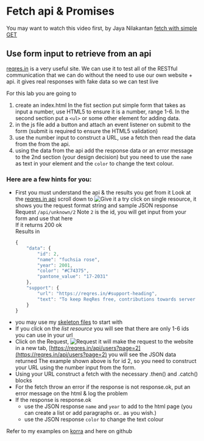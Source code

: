 # Fetch api & Promises

You may want to watch this video first, by Jaya Nilakantan [fetch with simple GET](https://web.microsoftstream.com/video/a2313a8c-3583-4c9b-8924-d9448e7381c6)
<!-- use later maybe best not now ??
More detail by Jaya Nilakantan [fetch with data, GET & POST](https://web.microsoftstream.com/video/6aee6781-c030-498e-954e-925922043207)
-->

## Use form input to retrieve from an api

[reqres.in](https://reqres.in/) is a very useful site. We can use it to test all of the RESTful communication that we can do
without the need to use our own website + api. it gives real responses with fake data so we can test live

For this lab you are going to 
1. create an index.html In the fist section put simple form that takes as input a number, use HTML5 to ensure it is a number, range 1-6. In the second section put a `<ul>` or some other element  for adding data.
2. in the js file add a button and attach an event listener on submit to the form (submit is required to ensure the HTML5 validation)
3. use the number input to construct a URL, use a fetch then read the data from the from the api. 
4. using the data from the api add the response data or  an error message  to the 2nd section (your design decision) but you need to use the `name` as text in your element and the `color` to change the text colour.
### Here are a few hints for you:
* First you must understand the api & the results you get from it Look at the [reqres.in api](https://reqres.in/) scroll down to ![ Give it a try ](https://user-images.githubusercontent.com/1751207/138351098-f92abf75-cd85-4a1d-9af7-0978afb14e4f.png)
  click on  single resource, it shows you the request format string and sample JSON response <br>
  Request ```/api/unknown/2``` Note `2` is the id, you will get input from your form and use that here<br>
  If it returns 200 ok <br>
  Results in  <br>
  ```JavaScript
  {
      "data": {
          "id": 2,
          "name": "fuchsia rose",
          "year": 2001,
          "color": "#C74375",
          "pantone_value": "17-2031"
      },
      "support": {
          "url": "https://reqres.in/#support-heading",
          "text": "To keep ReqRes free, contributions towards server costs are appreciated!"
      }
  }
  ```
* you may use my [skeleton files](../skel) to start with
* If you click on the *list resource* you will see that there are only 1-6 ids you can use in your url
* Click on the Request, ![Request](https://user-images.githubusercontent.com/1751207/138353781-310a87c4-87bc-4084-91f2-76bb5c2e57f8.png)  it will make the request to the website in a new tab, [https://reqres.in/api/users?page=2](https://reqres.in/api/users?page=2) you will see the JSON data returned The example shown above is for id 2, so you need to construct your URL using the number input from the form.
* Using your URL construct a fetch with the necessary .then() and .catch() blocks
* For the fetch throw an error if the response is not response.ok, put an error message on the html  & log the problem
* If the response is response.ok
     * use the JSON response `name` and `year` to add to the html page (you can create a list or add paragraphs or.. as you wish.)
     * use the JSON response `color` to change the text colour 
     
Refer to my examples on [korra](https://korra.dawsoncollege.qc.ca/~tricia/)  and here on github
